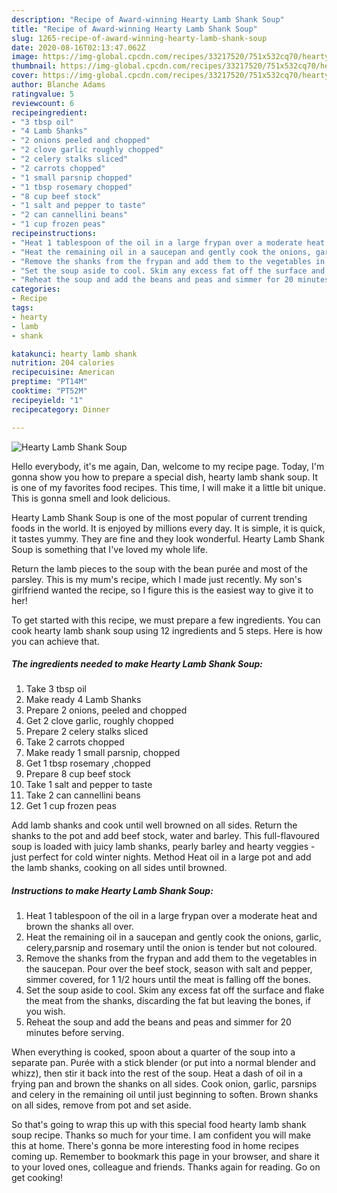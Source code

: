 ```yaml
---
description: "Recipe of Award-winning Hearty Lamb Shank Soup"
title: "Recipe of Award-winning Hearty Lamb Shank Soup"
slug: 1265-recipe-of-award-winning-hearty-lamb-shank-soup
date: 2020-08-16T02:13:47.062Z
image: https://img-global.cpcdn.com/recipes/33217520/751x532cq70/hearty-lamb-shank-soup-recipe-main-photo.jpg
thumbnail: https://img-global.cpcdn.com/recipes/33217520/751x532cq70/hearty-lamb-shank-soup-recipe-main-photo.jpg
cover: https://img-global.cpcdn.com/recipes/33217520/751x532cq70/hearty-lamb-shank-soup-recipe-main-photo.jpg
author: Blanche Adams
ratingvalue: 5
reviewcount: 6
recipeingredient:
- "3 tbsp oil"
- "4 Lamb Shanks"
- "2 onions peeled and chopped"
- "2 clove garlic roughly chopped"
- "2 celery stalks sliced"
- "2 carrots chopped"
- "1 small parsnip chopped"
- "1 tbsp rosemary chopped"
- "8 cup beef stock"
- "1 salt and pepper to taste"
- "2 can cannellini beans"
- "1 cup frozen peas"
recipeinstructions:
- "Heat 1 tablespoon of the oil in a large frypan over a moderate heat and brown the shanks all over."
- "Heat the remaining oil in a saucepan and gently cook the onions, garlic, celery,parsnip and rosemary until the onion is tender but not coloured."
- "Remove the shanks from the frypan and add them to the vegetables in the saucepan. Pour over the beef stock, season with salt and pepper, simmer covered, for 1 1/2 hours until the meat is falling off the bones."
- "Set the soup aside to cool. Skim any excess fat off the surface and flake the meat from the shanks, discarding the fat but leaving the bones, if you wish."
- "Reheat the soup and add the beans and peas and simmer for 20 minutes before serving."
categories:
- Recipe
tags:
- hearty
- lamb
- shank

katakunci: hearty lamb shank 
nutrition: 204 calories
recipecuisine: American
preptime: "PT14M"
cooktime: "PT52M"
recipeyield: "1"
recipecategory: Dinner

---
```



![Hearty Lamb Shank Soup](https://img-global.cpcdn.com/recipes/33217520/751x532cq70/hearty-lamb-shank-soup-recipe-main-photo.jpg)

Hello everybody, it's me again, Dan, welcome to my recipe page. Today, I'm gonna show you how to prepare a special dish, hearty lamb shank soup. It is one of my favorites food recipes. This time, I will make it a little bit unique. This is gonna smell and look delicious.

Hearty Lamb Shank Soup is one of the most popular of current trending foods in the world. It is enjoyed by millions every day. It is simple, it is quick, it tastes yummy. They are fine and they look wonderful. Hearty Lamb Shank Soup is something that I've loved my whole life.

Return the lamb pieces to the soup with the bean purée and most of the parsley. This is my mum&#39;s recipe, which I made just recently. My son&#39;s girlfriend wanted the recipe, so I figure this is the easiest way to give it to her!


To get started with this recipe, we must prepare a few ingredients. You can cook hearty lamb shank soup using 12 ingredients and 5 steps. Here is how you can achieve that.

<!--inarticleads1-->

##### The ingredients needed to make Hearty Lamb Shank Soup:

1. Take 3 tbsp oil
1. Make ready 4 Lamb Shanks
1. Prepare 2 onions, peeled and chopped
1. Get 2 clove garlic, roughly chopped
1. Prepare 2 celery stalks sliced
1. Take 2 carrots chopped
1. Make ready 1 small parsnip, chopped
1. Get 1 tbsp rosemary ,chopped
1. Prepare 8 cup beef stock
1. Take 1 salt and pepper to taste
1. Take 2 can cannellini beans
1. Get 1 cup frozen peas


Add lamb shanks and cook until well browned on all sides. Return the shanks to the pot and add beef stock, water and barley. This full-flavoured soup is loaded with juicy lamb shanks, pearly barley and hearty veggies - just perfect for cold winter nights. Method Heat oil in a large pot and add the lamb shanks, cooking on all sides until browned. 

<!--inarticleads2-->

##### Instructions to make Hearty Lamb Shank Soup:

1. Heat 1 tablespoon of the oil in a large frypan over a moderate heat and brown the shanks all over.
1. Heat the remaining oil in a saucepan and gently cook the onions, garlic, celery,parsnip and rosemary until the onion is tender but not coloured.
1. Remove the shanks from the frypan and add them to the vegetables in the saucepan. Pour over the beef stock, season with salt and pepper, simmer covered, for 1 1/2 hours until the meat is falling off the bones.
1. Set the soup aside to cool. Skim any excess fat off the surface and flake the meat from the shanks, discarding the fat but leaving the bones, if you wish.
1. Reheat the soup and add the beans and peas and simmer for 20 minutes before serving.


When everything is cooked, spoon about a quarter of the soup into a separate pan. Purée with a stick blender (or put into a normal blender and whizz), then stir it back into the rest of the soup. Heat a dash of oil in a frying pan and brown the shanks on all sides. Cook onion, garlic, parsnips and celery in the remaining oil until just beginning to soften. Brown shanks on all sides, remove from pot and set aside. 

So that's going to wrap this up with this special food hearty lamb shank soup recipe. Thanks so much for your time. I am confident you will make this at home. There's gonna be more interesting food in home recipes coming up. Remember to bookmark this page in your browser, and share it to your loved ones, colleague and friends. Thanks again for reading. Go on get cooking!
